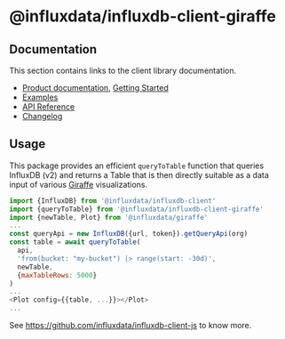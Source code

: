 # @influxdata/influxdb-client-giraffe

## Documentation

This section contains links to the client library documentation.

* [Product documentation](https://docs.influxdata.com/influxdb/v2.0/api-guide/client-libraries/nodejs/), [Getting Started](#usage)
* [Examples](../../examples)
* [API Reference](https://influxdata.github.io/influxdb-client-js/influxdb-client-giraffe.html)
* [Changelog](../../CHANGELOG.md)

## Usage

This package provides an efficient `queryToTable` function that queries
InfluxDB (v2) and returns a Table that is then directly suitable as a data input
of various [Giraffe](https://github.com/influxdata/giraffe) visualizations.

```js
import {InfluxDB} from '@influxdata/influxdb-client'
import {queryToTable} from '@influxdata/influxdb-client-giraffe'
import {newTable, Plot} from '@influxdata/giraffe'
...
const queryApi = new InfluxDB({url, token}).getQueryApi(org)
const table = await queryToTable(
  api,
  'from(bucket: "my-bucket") |> range(start: -30d)',
  newTable,
  {maxTableRows: 5000}
)
...
<Plot config={{table, ...}}></Plot>
...
```

See https://github.com/influxdata/influxdb-client-js to know more.
